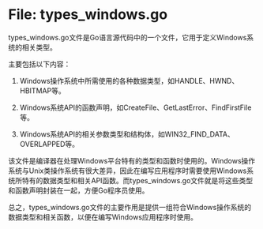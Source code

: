 # File: types_windows.go

types_windows.go文件是Go语言源代码中的一个文件，它用于定义Windows系统的相关类型。

主要包括以下内容：

1. Windows操作系统中所需使用的各种数据类型，如HANDLE、HWND、HBITMAP等。

2. Windows系统API的函数声明，如CreateFile、GetLastError、FindFirstFile等。

3. Windows系统API的相关参数类型和结构体，如WIN32_FIND_DATA、OVERLAPPED等。

该文件是编译器在处理Windows平台特有的类型和函数时使用的。Windows操作系统与Unix类操作系统有很大差异，因此在编写应用程序时需要使用Windows系统所特有的数据类型和相关API函数。而types_windows.go文件就是将这些类型和函数声明封装在一起，方便Go程序员使用。

总之，types_windows.go文件的主要作用是提供一组符合Windows操作系统的数据类型和相关函数，以便在编写Windows应用程序时使用。

